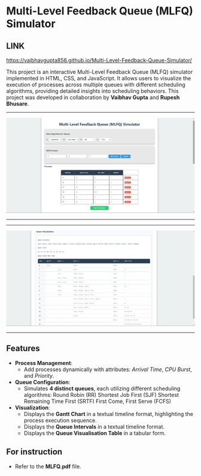 # Multi-Level Feedback Queue (MLFQ) Simulator

## LINK

https://vaibhavgupta856.github.io/Multi-Level-Feedback-Queue-Simulator/

This project is an interactive Multi-Level Feedback Queue (MLFQ) simulator implemented in HTML, CSS, and JavaScript. It allows users to visualize the execution of processes across multiple queues with different scheduling algorithms, providing detailed insights into scheduling behaviors. This project was developed in collaboration by **Vaibhav Gupta** and **Rupesh Bhusare**.

---
![MLFQ Simulator Screenshot](image1.png)

---

---
![MLFQ Simulator Screenshot](image2.png)

---
## Features

- **Process Management**:
  - Add processes dynamically with attributes: *Arrival Time*, *CPU Burst*, and *Priority*.
- **Queue Configuration**:
  - Simulates **4 distinct queues**, each utilizing different scheduling algorithms:
    Round Robin (RR)
    Shortest Job First (SJF)
    Shortest Remaining Time First (SRTF)
    First Come, First Serve (FCFS)
- **Visualization**:
  - Displays the **Gantt Chart** in a textual timeline format, highlighting the process execution sequence.
  - Displays the **Queue Intervals**  in a textual timeline format.
  - Displays the **Queue Visualisation Table**  in a tabular form.

## For instruction
  - Refer to the **MLFQ.pdf** file.
